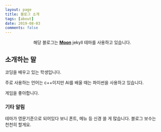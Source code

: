 ```yaml
---
layout: page
title: 블로그 소개
tags: [about]
date: 2019-08-03
comments: false
---
```


<center>해당 블로그는 <a href="http://taylantatli.github.io/Moon"><b>Moon</b></a> jekyll 테마를 사용하고 있습니다.</center>

## 소개하는 말

코딩을 배우고 있는 학생입니다.

주로 사용하는 언어는 c++이지만 AI를 배울 때는 파이썬을 사용하고 있습니다.

게임을 좋아합니다.

### 기타 알림

테마가 영문기준으로 되어있다 보니 폰트, 메뉴 등 신경 쓸 게 많습니다. 블로그 보수는 천천히 할게요.

